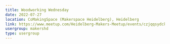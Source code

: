```yaml
---
title: Woodworking Wednesday
date: 2022-07-27
location: CoMakingSpace (Makerspace Heidelberg), Heidelberg
link: https://www.meetup.com/Heidelberg-Makers-Meetup/events/czjqqsydckbkc/
usergroup: makershd
type: usergroup
---
```

